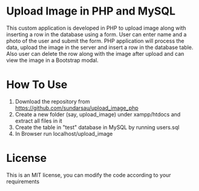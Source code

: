 # Upload Image in PHP and MySQL
This custom application is developed in PHP to upload image along with inserting a row in the database using a form. User can enter name and a photo of the user and submit the form. PHP application will process the data, upload the image in the server and insert a row in the database table. Also user can delete the row along with the image after upload and can view the image in a Bootstrap modal.

# How To Use

1) Download the repository from https://github.com/sundarsau/upload_image_php
2) Create a new folder (say, upload_image) under xampp/htdocs and extract all files in it 
3) Create the table in "test" database in MySQL by running users.sql
4) In Browser run localhost/upload_image


# License
This is an MIT license, you can modify the code according to your requirements

